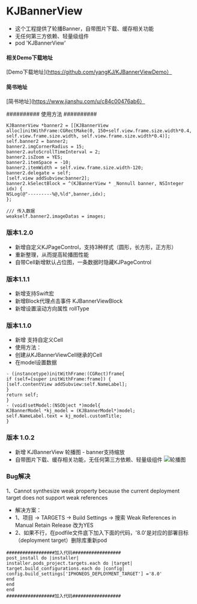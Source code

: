# KJBannerView

* 这个工程提供了轮播Banner，自带图片下载、缓存相关功能
* 无任何第三方依赖、轻量级组件
* pod 'KJBannerView'

#### 相关Demo下载地址
[Demo下载地址](https://github.com/yangKJ/KJBannerViewDemo）
#### 简书地址
[简书地址](https://www.jianshu.com/u/c84c00476ab6）

########## 使用方法 ##########
```
KJBannerView *banner2 = [[KJBannerView alloc]initWithFrame:CGRectMake(0, 150+self.view.frame.size.width*0.4, self.view.frame.size.width, self.view.frame.size.width*0.4)];
self.banner2 = banner2;
banner2.imgCornerRadius = 15;
banner2.autoScrollTimeInterval = 2;
banner2.isZoom = YES;
banner2.itemSpace = -10;
banner2.itemWidth = self.view.frame.size.width-120;
banner2.delegate = self;
[self.view addSubview:banner2];
banner2.kSelectBlock = ^(KJBannerView * _Nonnull banner, NSInteger idx) {
NSLog(@"---------%@,%ld",banner,idx);
};

/// 传入数据
weakself.banner2.imageDatas = images;
```

### 版本1.2.0
- 新增自定义KJPageControl，支持3种样式（圆形，长方形，正方形）
- 重新整理，从而提高轮播图性能
- 自带Cell新增默认占位图，一条数据时隐藏KJPageControl

### 版本1.1.1
- 新增支持Swift宏
- 新增Block代理点击事件 KJBannerViewBlock
- 新增设置滚动方向属性 rollType

### 版本1.1.0
- 新增 支持自定义Cell
- 使用方法：
- 创建从KJBannerViewCell继承的Cell
- 在model设置数据

```
- (instancetype)initWithFrame:(CGRect)frame{
if (self=[super initWithFrame:frame]) {
[self.contentView addSubview:self.NameLabel];
}
return self;
}
- (void)setModel:(NSObject *)model{
KJBannerModel *kj_model = (KJBannerModel*)model;
self.NameLabel.text = kj_model.customTitle;
}
```

### 版本 1.0.2
- 新增 KJBannerView 轮播图 - banner支持缩放
- 自带图片下载、缓存相关功能，无任何第三方依赖、轻量级组件
![轮播图](https://upload-images.jianshu.io/upload_images/1933747-2e51515ae91af6d4.png?imageMogr2/auto-orient/strip%7CimageView2/2/w/1240)


### Bug解决
1、Cannot synthesize weak property because the current deployment target does not support weak references

- 解决方案：
- 1、项目 -> TARGETS -> Build Settings -> 搜索 Weak References in Manual Retain Release 改为YES
- 2、如果不行，在podfile文件底下加入下面的代码，'8.0'是对应的部署目标（deployment target）删除库重新pod

```
##################加入代码##################
post_install do |installer|
installer.pods_project.targets.each do |target|
target.build_configurations.each do |config|
config.build_settings['IPHONEOS_DEPLOYMENT_TARGET'] ='8.0'
end
end
end
##################加入代码##################
```
